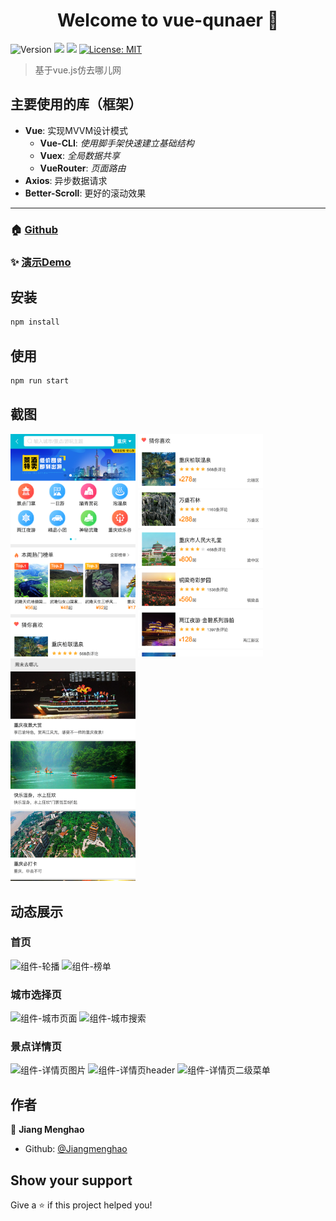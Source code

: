 <h1 align="center">Welcome to vue-qunaer 👋</h1>
<p>
  <img alt="Version" src="https://img.shields.io/badge/version-1.0.0-blue.svg?cacheSeconds=2592000" />
  <img src="https://img.shields.io/badge/node-%3E%3D%206.0.0-blue.svg" />
  <img src="https://img.shields.io/badge/npm-%3E%3D%203.0.0-blue.svg" />
  <a href="#" target="_blank">
    <img alt="License: MIT" src="https://img.shields.io/badge/License-MIT-yellow.svg" />
  </a>
</p>

> 基于vue.js仿去哪儿网

## 主要使用的库（框架）

- **Vue**: 实现MVVM设计模式
  - **Vue-CLI**: *使用脚手架快速建立基础结构*
  - **Vuex**: *全局数据共享*
  - **VueRouter**: *页面路由*
- **Axios**: 异步数据请求
- **Better-Scroll**: 更好的滚动效果

--- 

### 🏠 [Github](https://github.com/Jiangmenghao/vue-qunaer)

### ✨ [演示Demo](https://qunaer.maoxiaohei.top)

## 安装

```sh
npm install
```

## 使用

```sh
npm run start
```

## 截图

<p>
  <img src="./demo-imgs/screenshot/home.png" width="200px" alt="截图-主页"/>
  <img src="./demo-imgs/screenshot/like.png" width="200px" alt="截图-猜你喜欢"/>
  <img src="./demo-imgs/screenshot/weekend.png" width="200px" alt="截图-周末去哪儿"/>
</p>

## 动态展示
### 首页
<img src="./demo-imgs/gif/轮播展示.gif" width="200px" alt="组件-轮播"/>
<img src="./demo-imgs/gif/热门榜单展示.gif" width="200px" alt="组件-榜单"/>

### 城市选择页
<img src="./demo-imgs/gif/城市页展示.gif" width="200px" alt="组件-城市页面"/>
<img src="./demo-imgs/gif/城市搜索展示.gif" width="200px" alt="组件-城市搜索"/>

### 景点详情页
<img src="./demo-imgs/gif/详情页-图片展示.gif" width="200px" alt="组件-详情页图片"/>
<img src="./demo-imgs/gif/详情页-header展示.gif" width="200px" alt="组件-详情页header"/>
<img src="./demo-imgs/gif/详情页-二级菜单展示.gif" width="200px" alt="组件-详情页二级菜单"/>

## 作者

👤 **Jiang Menghao**

* Github: [@Jiangmenghao](https://github.com/Jiangmenghao)

## Show your support

Give a ⭐️ if this project helped you!
